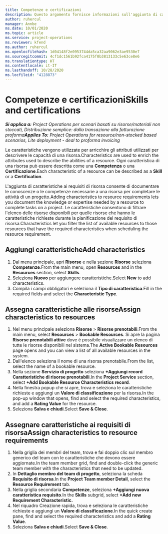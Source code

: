 ```yaml
---
title: Competenze e certificazioni
description: Questo argomento fornisce informazioni sull'aggiunta di caratteristiche di competenze e certificazioni alle risorse.
author: ruhercul
manager: Annbe
ms.date: 10/01/2020
ms.topic: article
ms.service: project-operations
ms.reviewer: kfend
ms.author: ruhercul
ms.openlocfilehash: 1d04148f2e0953744da5ca32aa9062e3ae9530e7
ms.sourcegitcommit: 4cf1dc1561b92fca4175f0b3813133c5e63ce8e6
ms.translationtype: HT
ms.contentlocale: it-IT
ms.lasthandoff: 10/28/2020
ms.locfileid: "4128873"
---
```

# <a name="skills-and-certifications"></a><span data-ttu-id="e9f09-103">Competenze e certificazioni</span><span class="sxs-lookup"><span data-stu-id="e9f09-103">Skills and certifications</span></span>
<span data-ttu-id="e9f09-104">_**Si applica a:** Project Operations per scenari basati su risorse/materiali non stoccati, Distribuzione semplice: dalla transazione alla fatturazione proforma_</span><span class="sxs-lookup"><span data-stu-id="e9f09-104">_**Applies To:** Project Operations for resource/non-stocked based scenarios, Lite deployment - deal to proforma invoicing_</span></span>

<span data-ttu-id="e9f09-105">Le caratteristiche vengono utilizzate per arricchire gli attributi utilizzati per descrivere le capacità di una risorsa.</span><span class="sxs-lookup"><span data-stu-id="e9f09-105">Characteristics are used to enrich the attributes used to describe the abilities of a resource.</span></span> <span data-ttu-id="e9f09-106">Ogni caratteristica di una risorsa può essere descritta come una **Competenza** o una **Certificazione**.</span><span class="sxs-lookup"><span data-stu-id="e9f09-106">Each characteristic of a resource can be described as a **Skill** or a **Certification**.</span></span>

<span data-ttu-id="e9f09-107">L'aggiunta di caratteristiche ai requisiti di risorsa consente di documentare le conoscenze o le competenze necessarie a una risorsa per completare le attività di un progetto.</span><span class="sxs-lookup"><span data-stu-id="e9f09-107">Adding characteristics to resource requirements lets you document the knowledge or expertise needed by a resource to complete tasks on a project.</span></span> <span data-ttu-id="e9f09-108">Le caratteristiche consentono di filtrare l'elenco delle risorse disponibili per quelle risorse che hanno le caratteristiche richieste durante la pianificazione del requisito di risorsa.</span><span class="sxs-lookup"><span data-stu-id="e9f09-108">Characteristics let you filter the list of available resources to those resources that have the required characteristics when scheduling the resource requirement.</span></span>

## <a name="add-characteristics"></a><span data-ttu-id="e9f09-109">Aggiungi caratteristiche</span><span class="sxs-lookup"><span data-stu-id="e9f09-109">Add characteristics</span></span>

1. <span data-ttu-id="e9f09-110">Dal menu principale, apri **Risorse** e nella sezione **Risorse** seleziona **Competenze**.</span><span class="sxs-lookup"><span data-stu-id="e9f09-110">From the main menu, open **Resources** and in the **Resources** section, select **Skills**.</span></span>
2. <span data-ttu-id="e9f09-111">Seleziona **Nuovo** per aggiungere caratteristiche.</span><span class="sxs-lookup"><span data-stu-id="e9f09-111">Select **New** to add characteristics.</span></span>
3. <span data-ttu-id="e9f09-112">Compila i campi obbligatori e seleziona il **Tipo di caratteristica**.</span><span class="sxs-lookup"><span data-stu-id="e9f09-112">Fill in the required fields and select the **Characteristic Type**.</span></span>

## <a name="assign-characteristics-to-resources"></a><span data-ttu-id="e9f09-113">Assegna caratteristiche alle risorse</span><span class="sxs-lookup"><span data-stu-id="e9f09-113">Assign characteristics to resources</span></span>

1. <span data-ttu-id="e9f09-114">Nel menu principale seleziona **Risorse** > **Risorse prenotabili**.</span><span class="sxs-lookup"><span data-stu-id="e9f09-114">From the main menu, select **Resources** > **Bookable Resources**.</span></span> <span data-ttu-id="e9f09-115">Si apre la pagina **Risorse prenotabili attive** dove è possibile visualizzare un elenco di tutte le risorse disponibili nel sistema.</span><span class="sxs-lookup"><span data-stu-id="e9f09-115">The **Active Bookable Resources** page opens and you can view a list of all available resources in the system.</span></span>
2. <span data-ttu-id="e9f09-116">Dall'elenco seleziona il nome di una risorsa prenotabile.</span><span class="sxs-lookup"><span data-stu-id="e9f09-116">From the list, select the name of a bookable resource.</span></span>
3. <span data-ttu-id="e9f09-117">Nella sezione **Servizio di progetto** seleziona **+Aggiungi record Caratteristiche di risorse prenotabili**.</span><span class="sxs-lookup"><span data-stu-id="e9f09-117">In the **Project Service** section, select **+Add Bookable Resource Characteristics record**.</span></span>
4. <span data-ttu-id="e9f09-118">Nella finestra popup che si apre, trova e seleziona le caratteristiche richieste e aggiungi un **Valore di classificazione** per la risorsa.</span><span class="sxs-lookup"><span data-stu-id="e9f09-118">In the pop-up window that opens, find and select the required characteristics, and add a **Rating Value** for the resource.</span></span>
5. <span data-ttu-id="e9f09-119">Seleziona **Salva e chiudi**.</span><span class="sxs-lookup"><span data-stu-id="e9f09-119">Select **Save & Close**.</span></span>

## <a name="assign-characteristics-to-resource-requirements"></a><span data-ttu-id="e9f09-120">Assegnare caratteristiche ai requisiti di risorsa</span><span class="sxs-lookup"><span data-stu-id="e9f09-120">Assign characteristics to resource requirements</span></span>

1. <span data-ttu-id="e9f09-121">Nella griglia dei membri del team, trova e fai doppio clic sul membro generico del team con le caratteristiche che devono essere aggiornate.</span><span class="sxs-lookup"><span data-stu-id="e9f09-121">In the team member grid, find and double-click the generic team member with the characteristics that need to be updated.</span></span>
2. <span data-ttu-id="e9f09-122">In **Dettaglio membro del team di progetto**, seleziona la scheda **Requisito di risorsa**.</span><span class="sxs-lookup"><span data-stu-id="e9f09-122">In the **Project Team member Detail**, select the **Resource Requirement** tab.</span></span>
3. <span data-ttu-id="e9f09-123">Nella griglia secondaria **Competenze**, seleziona **+Aggiungi nuova caratteristica requisito**.</span><span class="sxs-lookup"><span data-stu-id="e9f09-123">In the **Skills** subgrid, select **+Add new Requirement Characteristic.**</span></span>
4. <span data-ttu-id="e9f09-124">Nel riquadro Creazione rapida, trova e seleziona le caratteristiche richieste e aggiungi un **Valore di classificazione**.</span><span class="sxs-lookup"><span data-stu-id="e9f09-124">In the quick create pane, find and select the required characteristics and add a **Rating Value**.</span></span>
5. <span data-ttu-id="e9f09-125">Seleziona **Salva e chiudi**.</span><span class="sxs-lookup"><span data-stu-id="e9f09-125">Select **Save & Close**.</span></span>